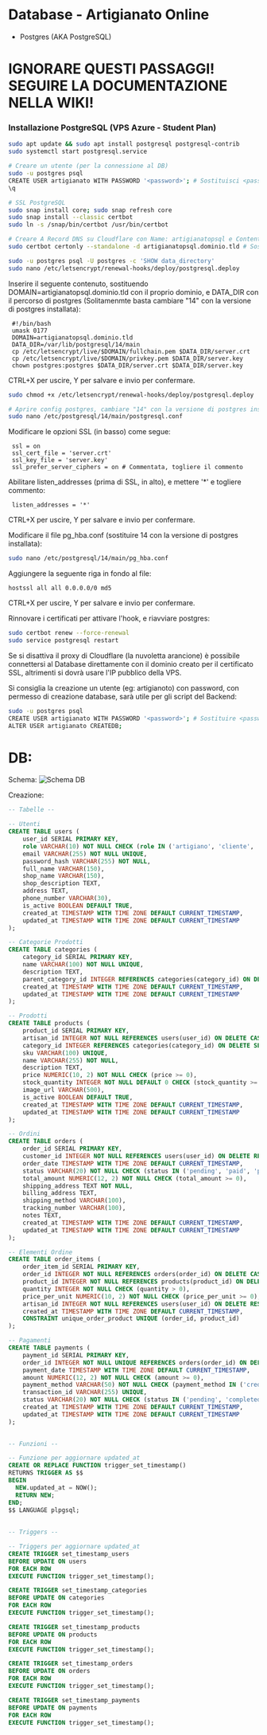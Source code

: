 # Database - Artigianato Online
- Postgres (AKA PostgreSQL)

# IGNORARE QUESTI PASSAGGI! SEGUIRE LA DOCUMENTAZIONE NELLA WIKI!

### Installazione PostgreSQL (VPS Azure - Student Plan)

```BASH
sudo apt update && sudo apt install postgresql postgresql-contrib
sudo systemctl start postgresql.service

# Creare un utente (per la connessione al DB)
sudo -u postgres psql
CREATE USER artigianato WITH PASSWORD '<password>'; # Sostituisci <password> con una password sicura e salvarla in un file .env
\q

# SSL PostgreSQL
sudo snap install core; sudo snap refresh core
sudo snap install --classic certbot
sudo ln -s /snap/bin/certbot /usr/bin/certbot

# Creare A Record DNS su Cloudflare con Name: artigianatopsql e Content: <IP Pubblico VPS> e poi procedere
sudo certbot certonly --standalone -d artigianatopsql.dominio.tld # Sostituire dominio.tld con il proprio dominio

sudo -u postgres psql -U postgres -c 'SHOW data_directory'
sudo nano /etc/letsencrypt/renewal-hooks/deploy/postgresql.deploy
```

Inserire il seguente contenuto, sostituendo DOMAIN=artigianatopsql.dominio.tld con il proprio dominio, e DATA_DIR con il percorso di postgres (Solitamenmte basta cambiare "14" con la versione di postgres installata):
```TXT
 #!/bin/bash
 umask 0177
 DOMAIN=artigianatopsql.dominio.tld
 DATA_DIR=/var/lib/postgresql/14/main
 cp /etc/letsencrypt/live/$DOMAIN/fullchain.pem $DATA_DIR/server.crt
 cp /etc/letsencrypt/live/$DOMAIN/privkey.pem $DATA_DIR/server.key
 chown postgres:postgres $DATA_DIR/server.crt $DATA_DIR/server.key
```
CTRL+X per uscire, Y per salvare e invio per confermare.

```BASH
sudo chmod +x /etc/letsencrypt/renewal-hooks/deploy/postgresql.deploy

# Aprire config postgres, cambiare "14" con la versione di postgres installata
sudo nano /etc/postgresql/14/main/postgresql.conf
```
Modificare le opzioni SSL (in basso) come segue:
```TXT
 ssl = on  
 ssl_cert_file = 'server.crt'  
 ssl_key_file = 'server.key'  
 ssl_prefer_server_ciphers = on # Commentata, togliere il commento
 ```

Abilitare listen_addresses (prima di SSL, in alto), e mettere '*' e togliere commento:
```TXT
 listen_addresses = '*'
```
CTRL+X per uscire, Y per salvare e invio per confermare.

Modificare il file pg_hba.conf (sostituire 14 con la versione di postgres installata):
```BASH
sudo nano /etc/postgresql/14/main/pg_hba.conf
```

Aggiungere la seguente riga in fondo al file:
```TXT
hostssl all all 0.0.0.0/0 md5
```
CTRL+X per uscire, Y per salvare e invio per confermare.

Rinnovare i certificati per attivare l'hook, e riavviare postgres:
```BASH
sudo certbot renew --force-renewal
sudo service postgresql restart
```

Se si disattiva il proxy di Cloudflare (la nuvoletta arancione) è possibile connettersi al Database direttamente con il dominio
creato per il certificato SSL, altrimenti si dovrà usare l'IP pubblico della VPS.

Si consiglia la creazione un utente (eg: artigianoto) con password, con permesso di creazione database,
sarà utile per gli script del Backend:
```BASH
sudo -u postgres psql
CREATE USER artigianato WITH PASSWORD '<password>'; # Sostituire <password> con password sicura e salvarla in un file .env
ALTER USER artigianato CREATEDB;
```

# DB:

Schema:
![Schema DB](img/schema.png)

Creazione:
```SQL
-- Tabelle --

-- Utenti
CREATE TABLE users (
    user_id SERIAL PRIMARY KEY,
    role VARCHAR(10) NOT NULL CHECK (role IN ('artigiano', 'cliente', 'admin')),
    email VARCHAR(255) NOT NULL UNIQUE,
    password_hash VARCHAR(255) NOT NULL,
    full_name VARCHAR(150),
    shop_name VARCHAR(150),
    shop_description TEXT,
    address TEXT,
    phone_number VARCHAR(30),
    is_active BOOLEAN DEFAULT TRUE,
    created_at TIMESTAMP WITH TIME ZONE DEFAULT CURRENT_TIMESTAMP,
    updated_at TIMESTAMP WITH TIME ZONE DEFAULT CURRENT_TIMESTAMP
);

-- Categorie Prodotti
CREATE TABLE categories (
    category_id SERIAL PRIMARY KEY,
    name VARCHAR(100) NOT NULL UNIQUE,
    description TEXT,
    parent_category_id INTEGER REFERENCES categories(category_id) ON DELETE SET NULL,
    created_at TIMESTAMP WITH TIME ZONE DEFAULT CURRENT_TIMESTAMP,
    updated_at TIMESTAMP WITH TIME ZONE DEFAULT CURRENT_TIMESTAMP
);

-- Prodotti
CREATE TABLE products (
    product_id SERIAL PRIMARY KEY,
    artisan_id INTEGER NOT NULL REFERENCES users(user_id) ON DELETE CASCADE,
    category_id INTEGER REFERENCES categories(category_id) ON DELETE SET NULL,
    sku VARCHAR(100) UNIQUE,
    name VARCHAR(255) NOT NULL,
    description TEXT,
    price NUMERIC(10, 2) NOT NULL CHECK (price >= 0),
    stock_quantity INTEGER NOT NULL DEFAULT 0 CHECK (stock_quantity >= 0),
    image_url VARCHAR(500),
    is_active BOOLEAN DEFAULT TRUE,
    created_at TIMESTAMP WITH TIME ZONE DEFAULT CURRENT_TIMESTAMP,
    updated_at TIMESTAMP WITH TIME ZONE DEFAULT CURRENT_TIMESTAMP
);

-- Ordini
CREATE TABLE orders (
    order_id SERIAL PRIMARY KEY,
    customer_id INTEGER NOT NULL REFERENCES users(user_id) ON DELETE RESTRICT,
    order_date TIMESTAMP WITH TIME ZONE DEFAULT CURRENT_TIMESTAMP,
    status VARCHAR(20) NOT NULL CHECK (status IN ('pending', 'paid', 'processing', 'shipped', 'delivered', 'cancelled', 'refunded')),
    total_amount NUMERIC(12, 2) NOT NULL CHECK (total_amount >= 0),
    shipping_address TEXT NOT NULL,
    billing_address TEXT,
    shipping_method VARCHAR(100),
    tracking_number VARCHAR(100),
    notes TEXT,
    created_at TIMESTAMP WITH TIME ZONE DEFAULT CURRENT_TIMESTAMP,
    updated_at TIMESTAMP WITH TIME ZONE DEFAULT CURRENT_TIMESTAMP
);

-- Elementi Ordine
CREATE TABLE order_items (
    order_item_id SERIAL PRIMARY KEY,
    order_id INTEGER NOT NULL REFERENCES orders(order_id) ON DELETE CASCADE,
    product_id INTEGER NOT NULL REFERENCES products(product_id) ON DELETE RESTRICT,
    quantity INTEGER NOT NULL CHECK (quantity > 0),
    price_per_unit NUMERIC(10, 2) NOT NULL CHECK (price_per_unit >= 0),
    artisan_id INTEGER NOT NULL REFERENCES users(user_id) ON DELETE RESTRICT,
    created_at TIMESTAMP WITH TIME ZONE DEFAULT CURRENT_TIMESTAMP,
    CONSTRAINT unique_order_product UNIQUE (order_id, product_id)
);

-- Pagamenti
CREATE TABLE payments (
    payment_id SERIAL PRIMARY KEY,
    order_id INTEGER NOT NULL UNIQUE REFERENCES orders(order_id) ON DELETE CASCADE,
    payment_date TIMESTAMP WITH TIME ZONE DEFAULT CURRENT_TIMESTAMP,
    amount NUMERIC(12, 2) NOT NULL CHECK (amount >= 0),
    payment_method VARCHAR(50) NOT NULL CHECK (payment_method IN ('credit_card', 'paypal', 'bank_transfer', 'other')),
    transaction_id VARCHAR(255) UNIQUE,
    status VARCHAR(20) NOT NULL CHECK (status IN ('pending', 'completed', 'failed', 'refunded')),
    created_at TIMESTAMP WITH TIME ZONE DEFAULT CURRENT_TIMESTAMP,
    updated_at TIMESTAMP WITH TIME ZONE DEFAULT CURRENT_TIMESTAMP
);

    
-- Funzioni -- 

-- Funzione per aggiornare updated_at
CREATE OR REPLACE FUNCTION trigger_set_timestamp()
RETURNS TRIGGER AS $$
BEGIN
  NEW.updated_at = NOW();
  RETURN NEW;
END;
$$ LANGUAGE plpgsql;
    
   
-- Triggers --

-- Triggers per aggiornare updated_at
CREATE TRIGGER set_timestamp_users
BEFORE UPDATE ON users
FOR EACH ROW
EXECUTE FUNCTION trigger_set_timestamp();

CREATE TRIGGER set_timestamp_categories
BEFORE UPDATE ON categories
FOR EACH ROW
EXECUTE FUNCTION trigger_set_timestamp();

CREATE TRIGGER set_timestamp_products
BEFORE UPDATE ON products
FOR EACH ROW
EXECUTE FUNCTION trigger_set_timestamp();

CREATE TRIGGER set_timestamp_orders
BEFORE UPDATE ON orders
FOR EACH ROW
EXECUTE FUNCTION trigger_set_timestamp();

CREATE TRIGGER set_timestamp_payments
BEFORE UPDATE ON payments
FOR EACH ROW
EXECUTE FUNCTION trigger_set_timestamp();
```